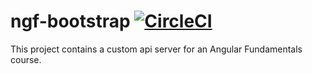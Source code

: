 # ngf-bootstrap [![CircleCI](https://circleci.com/gh/albertly/ngf-server.svg?style=svg)](https://circleci.com/gh/albertly/ngf-server)

This project contains a custom api server for an Angular Fundamentals course.
